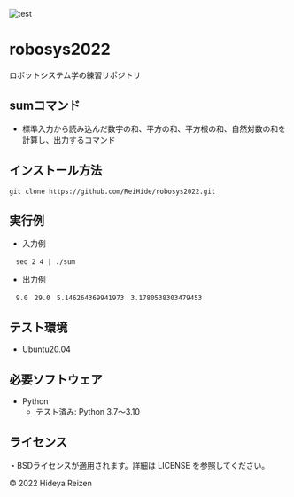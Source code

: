 
![test](https://github.com/ReiHide/robosys2022/actions/workflows/test.yml/badge.svg)

# robosys2022
ロボットシステム学の練習リポジトリ

## sumコマンド
* 標準入力から読み込んだ数字の和、平方の和、平方根の和、自然対数の和を計算し、出力するコマンド


## インストール方法
~~~
git clone https://github.com/ReiHide/robosys2022.git
~~~

## 実行例
* 入力例

~~~
　seq 2 4 | ./sum
~~~
* 出力例

~~~
　9.0　29.0　5.146264369941973　3.1780538303479453
~~~
## テスト環境
* Ubuntu20.04

## 必要ソフトウェア
* Python
  * テスト済み: Python 3.7～3.10

## ライセンス
・BSDライセンスが適用されます。詳細は LICENSE を参照してください。

© 2022 Hideya Reizen
